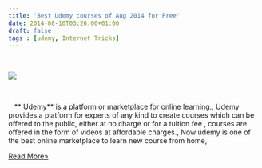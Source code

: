 ```yaml
---
title: 'Best Udemy courses of Aug 2014 for Free'
date: 2014-08-10T03:26:00+01:00
draft: false
tags : [udemy, Internet Tricks]
---
```


         

[![](http://2.bp.blogspot.com/-oQMkFgUom_8/U-bJr4r-nFI/AAAAAAAACHY/EYAj5TZUB1o/s1600/HeaderFreeCoupons-01.png)](http://2.bp.blogspot.com/-oQMkFgUom_8/U-bJr4r-nFI/AAAAAAAACHY/EYAj5TZUB1o/s1600/HeaderFreeCoupons-01.png)

               
  
   ** Udemy** is a platform or marketplace for online learning., Udemy provides a platform for experts of any kind to create courses which can be offered to the public, either at no charge or for a tuition fee , courses are offered in the form of videos at affordable charges., Now udemy is one of the best online marketplace to learn new course from home,  
  

[Read More»](https://fullyworkingtricks.blogspot.com/2014/08/best-udemy-courses-of-aug-2014-for-free.html#more)